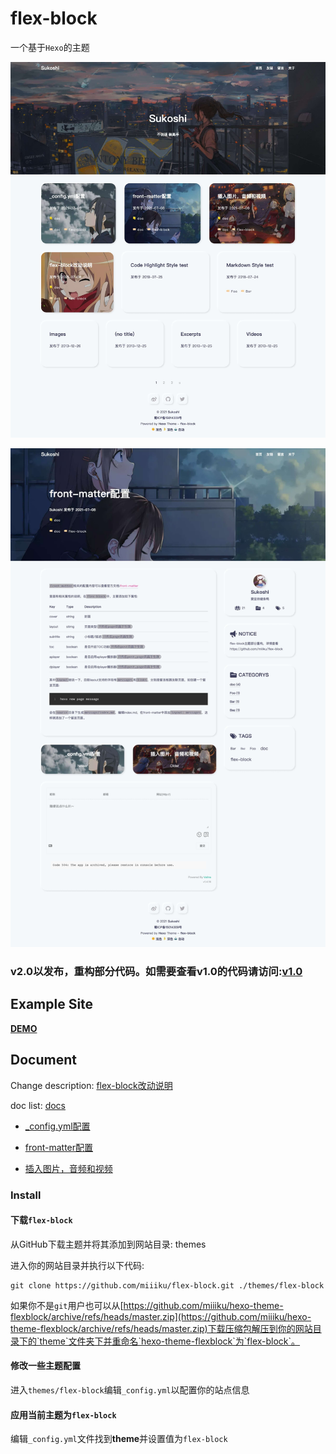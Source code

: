 
# flex-block

一个基于`Hexo`的主题

![flex-block--home](./screenshots/flex-block--home.jpeg)

![flex-block--post](./screenshots/flex-block--post.jpeg)

### v2.0以发布，重构部分代码。如需要查看v1.0的代码请访问:[v1.0](https://github.com/miiiku/hexo-theme-flexblock/tree/v1.0)


## Example Site

**[DEMO](https://kiyori.xyz)**

## Document

Change description: [flex-block改动说明](https://kyori.xyz/2021/07/080920.html)

doc list: [docs](https://kyori.xyz/categories/doc/)

- [_config.yml配置](https://kyori.xyz/2021/07/081144.html)

- [front-matter配置](https://kyori.xyz/2021/07/081100.html)

- [插入图片，音频和视频](https://kyori.xyz/2021/07/081010.html)


### Install

#### 下载`flex-block`

从GitHub下载主题并将其添加到网站目录: themes

进入你的网站目录并执行以下代码:

```
git clone https://github.com/miiiku/flex-block.git ./themes/flex-block
```

如果你不是`git`用户也可以从[https://github.com/miiiku/hexo-theme-flexblock/archive/refs/heads/master.zip](https://github.com/miiiku/hexo-theme-flexblock/archive/refs/heads/master.zip)下载压缩包解压到你的网站目录下的`theme`文件夹下并重命名`hexo-theme-flexblock`为`flex-block`。

#### 修改一些主题配置

进入`themes/flex-block`编辑`_config.yml`以配置你的站点信息

#### 应用当前主题为`flex-block`

编辑`_config.yml`文件找到**theme**并设置值为`flex-block`
